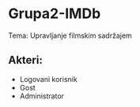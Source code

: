 # Grupa2-IMDb
Tema: Upravljanje filmskim sadržajem

## Akteri:
* Logovani korisnik
* Gost
* Administrator
